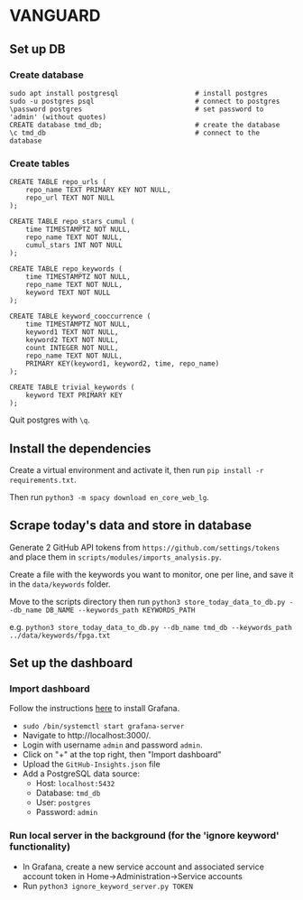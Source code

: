 # VANGUARD

## Set up DB

### Create database

```
sudo apt install postgresql                   # install postgres
sudo -u postgres psql                         # connect to postgres
\password postgres                            # set password to 'admin' (without quotes)
CREATE database tmd_db;                       # create the database
\c tmd_db                                     # connect to the database
```

### Create tables

```
CREATE TABLE repo_urls (
    repo_name TEXT PRIMARY KEY NOT NULL,
    repo_url TEXT NOT NULL
);
```

```
CREATE TABLE repo_stars_cumul (
    time TIMESTAMPTZ NOT NULL,
    repo_name TEXT NOT NULL,
    cumul_stars INT NOT NULL
);
```

```
CREATE TABLE repo_keywords (
    time TIMESTAMPTZ NOT NULL,
    repo_name TEXT NOT NULL,
    keyword TEXT NOT NULL
);
```

```
CREATE TABLE keyword_cooccurrence (
    time TIMESTAMPTZ NOT NULL,
    keyword1 TEXT NOT NULL,
    keyword2 TEXT NOT NULL,
    count INTEGER NOT NULL,
    repo_name TEXT NOT NULL,
    PRIMARY KEY(keyword1, keyword2, time, repo_name)
);
```

```
CREATE TABLE trivial_keywords (
    keyword TEXT PRIMARY KEY
);
```

Quit postgres with `\q`.

## Install the dependencies

Create a virtual environment and activate it, then run `pip install -r requirements.txt`.

Then run `python3 -m spacy download en_core_web_lg`.

## Scrape today's data and store in database

Generate 2 GitHub API tokens from `https://github.com/settings/tokens` and place them in `scripts/modules/imports_analysis.py`.

Create a file with the keywords you want to monitor, one per line, and save it in the `data/keywords` folder.

Move to the scripts directory then run `python3 store_today_data_to_db.py --db_name DB_NAME --keywords_path KEYWORDS_PATH`

e.g. `python3 store_today_data_to_db.py --db_name tmd_db --keywords_path ../data/keywords/fpga.txt`

## Set up the dashboard

### Import dashboard

Follow the instructions [here](https://grafana.com/docs/grafana/latest/setup-grafana/installation/debian/) to install Grafana.

- ```sudo /bin/systemctl start grafana-server```
- Navigate to http://localhost:3000/.
- Login with username `admin` and password `admin`.
- Click on "+" at the top right, then "Import dashboard"
- Upload the `GitHub-Insights.json` file
- Add a PostgreSQL data source:
    - Host: `localhost:5432`
    - Database: `tmd_db`
    - User: `postgres`
    - Password: `admin`

### Run local server in the background (for the 'ignore keyword' functionality)

- In Grafana, create a new service account and associated service account token in Home->Administration->Service
  accounts
- Run `python3 ignore_keyword_server.py TOKEN`
